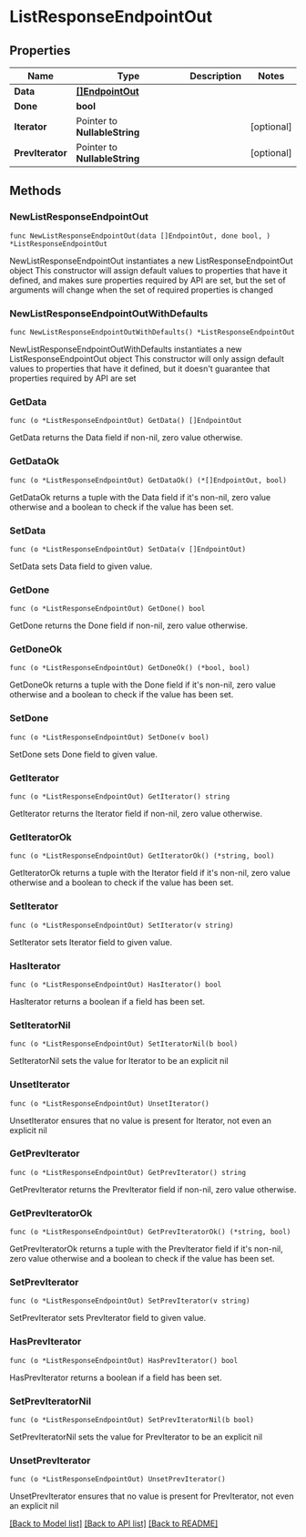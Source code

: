 # ListResponseEndpointOut

## Properties

Name | Type | Description | Notes
------------ | ------------- | ------------- | -------------
**Data** | [**[]EndpointOut**](EndpointOut.md) |  | 
**Done** | **bool** |  | 
**Iterator** | Pointer to **NullableString** |  | [optional] 
**PrevIterator** | Pointer to **NullableString** |  | [optional] 

## Methods

### NewListResponseEndpointOut

`func NewListResponseEndpointOut(data []EndpointOut, done bool, ) *ListResponseEndpointOut`

NewListResponseEndpointOut instantiates a new ListResponseEndpointOut object
This constructor will assign default values to properties that have it defined,
and makes sure properties required by API are set, but the set of arguments
will change when the set of required properties is changed

### NewListResponseEndpointOutWithDefaults

`func NewListResponseEndpointOutWithDefaults() *ListResponseEndpointOut`

NewListResponseEndpointOutWithDefaults instantiates a new ListResponseEndpointOut object
This constructor will only assign default values to properties that have it defined,
but it doesn't guarantee that properties required by API are set

### GetData

`func (o *ListResponseEndpointOut) GetData() []EndpointOut`

GetData returns the Data field if non-nil, zero value otherwise.

### GetDataOk

`func (o *ListResponseEndpointOut) GetDataOk() (*[]EndpointOut, bool)`

GetDataOk returns a tuple with the Data field if it's non-nil, zero value otherwise
and a boolean to check if the value has been set.

### SetData

`func (o *ListResponseEndpointOut) SetData(v []EndpointOut)`

SetData sets Data field to given value.


### GetDone

`func (o *ListResponseEndpointOut) GetDone() bool`

GetDone returns the Done field if non-nil, zero value otherwise.

### GetDoneOk

`func (o *ListResponseEndpointOut) GetDoneOk() (*bool, bool)`

GetDoneOk returns a tuple with the Done field if it's non-nil, zero value otherwise
and a boolean to check if the value has been set.

### SetDone

`func (o *ListResponseEndpointOut) SetDone(v bool)`

SetDone sets Done field to given value.


### GetIterator

`func (o *ListResponseEndpointOut) GetIterator() string`

GetIterator returns the Iterator field if non-nil, zero value otherwise.

### GetIteratorOk

`func (o *ListResponseEndpointOut) GetIteratorOk() (*string, bool)`

GetIteratorOk returns a tuple with the Iterator field if it's non-nil, zero value otherwise
and a boolean to check if the value has been set.

### SetIterator

`func (o *ListResponseEndpointOut) SetIterator(v string)`

SetIterator sets Iterator field to given value.

### HasIterator

`func (o *ListResponseEndpointOut) HasIterator() bool`

HasIterator returns a boolean if a field has been set.

### SetIteratorNil

`func (o *ListResponseEndpointOut) SetIteratorNil(b bool)`

 SetIteratorNil sets the value for Iterator to be an explicit nil

### UnsetIterator
`func (o *ListResponseEndpointOut) UnsetIterator()`

UnsetIterator ensures that no value is present for Iterator, not even an explicit nil
### GetPrevIterator

`func (o *ListResponseEndpointOut) GetPrevIterator() string`

GetPrevIterator returns the PrevIterator field if non-nil, zero value otherwise.

### GetPrevIteratorOk

`func (o *ListResponseEndpointOut) GetPrevIteratorOk() (*string, bool)`

GetPrevIteratorOk returns a tuple with the PrevIterator field if it's non-nil, zero value otherwise
and a boolean to check if the value has been set.

### SetPrevIterator

`func (o *ListResponseEndpointOut) SetPrevIterator(v string)`

SetPrevIterator sets PrevIterator field to given value.

### HasPrevIterator

`func (o *ListResponseEndpointOut) HasPrevIterator() bool`

HasPrevIterator returns a boolean if a field has been set.

### SetPrevIteratorNil

`func (o *ListResponseEndpointOut) SetPrevIteratorNil(b bool)`

 SetPrevIteratorNil sets the value for PrevIterator to be an explicit nil

### UnsetPrevIterator
`func (o *ListResponseEndpointOut) UnsetPrevIterator()`

UnsetPrevIterator ensures that no value is present for PrevIterator, not even an explicit nil

[[Back to Model list]](../README.md#documentation-for-models) [[Back to API list]](../README.md#documentation-for-api-endpoints) [[Back to README]](../README.md)


